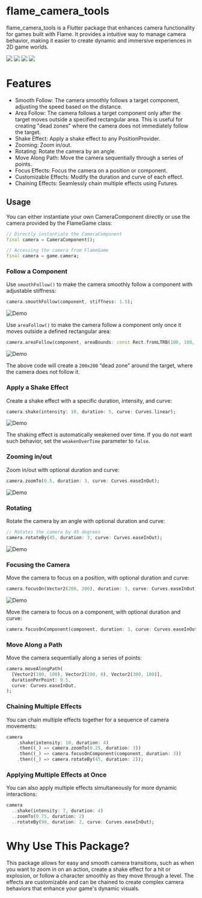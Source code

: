 # flame_camera_tools

flame_camera_tools is a Flutter package that enhances camera functionality for games built with Flame. It provides a intuitive way to manage camera behavior, making it easier to create dynamic and immersive experiences in 2D game worlds.

<a title="Pub" href="https://pub.dev/packages/flame_camera_tools" ><img src="https://img.shields.io/pub/v/flame_camera_tools.svg?style=popout" /></a>
<a title="Pub Points" href="https://pub.dev/packages/flame_camera_tools/score" ><img src="https://img.shields.io/pub/points/flame_camera_tools.svg?style=popout" /></a>
<a title="Pub Likes" href="https://pub.dev/packages/flame_camera_tools/score" ><img src="https://img.shields.io/pub/likes/flame_camera_tools.svg?style=popout" /></a>
<a title="Pub Downloads" href="https://pub.dev/packages/flame_camera_tools/score" ><img src="https://img.shields.io/pub/dm/flame_camera_tools" /></a>


# Features
- Smooth Follow: The camera smoothly follows a target component, adjusting the speed based on the distance.
- Area Follow: The camera follows a target component only after the target moves outside a specified rectangular area. This is useful for creating "dead zones" where the camera does not immediately follow the target.
- Shake Effect: Apply a shake effect to any PositionProvider.
- Zooming: Zoom in/out.
- Rotating: Rotate the camera by an angle.
- Move Along Path: Move the camera sequentially through a series of points.
- Focus Effects: Focus the camera on a position or component.
- Customizable Effects: Modify the duration and curve of each effect.
- Chaining Effects: Seamlessly chain multiple effects using Futures.

## Usage

You can either instantiate your own CameraComponent directly or use the camera provided by the FlameGame class:

```dart
// Directly instantiate the CameraComponent
final camera = CameraComponent();
```

```dart
// Accessing the camera from FlameGame
final camera = game.camera;
```

### Follow a Component
Use `smoothFollow()` to make the camera smoothly follow a component with adjustable stiffness:

```dart
camera.smoothFollow(component, stiffness: 1.5);
```
![Demo](assets/smooth_follow.gif)

Use `areaFollow()` to make the camera follow a component only once it moves outside a defined rectangular area:

```dart
camera.areaFollow(component, areaBounds: const Rect.fromLTRB(100, 100, 100, 100));
```
![Demo](assets/area_follow.gif)

The above code will create a `200x200` “dead zone” around the target, where the camera does not follow it.

### Apply a Shake Effect
Create a shake effect with a specific duration, intensity, and curve:

```dart
camera.shake(intensity: 10, duration: 5, curve: Curves.linear);
```
![Demo](assets/shake.gif)

The shaking effect is automatically weakened over time. If you do not want such behavior, set the `weakenOverTime` parameter to `false`.

### Zooming in/out

Zoom in/out with optional duration and curve:

```dart
camera.zoomTo(0.5, duration: 3, curve: Curves.easeInOut);
```
![Demo](assets/zoom.gif)

### Rotating

Rotate the camera by an angle with optional duration and curve:

```dart
// Rotates the camera by 45 degrees
camera.rotateBy(45, duration: 3, curve: Curves.easeInOut);
```
![Demo](assets/rotate.gif)

### Focusing the Camera

Move the camera to focus on a position, with optional duration and curve:

```dart
camera.focusOn(Vector2(200, 200), duration: 3, curve: Curves.easeInOut);
```
![Demo](assets/focus_on.gif) 

Move the camera to focus on a component, with optional duration and curve:

```dart
camera.focusOnComponent(component, duration: 3, curve: Curves.easeInOut);
``` 

### Move Along a Path

Move the camera sequentially along a series of points:

```dart
camera.moveAlongPath(
  [Vector2(100, 100), Vector2(200, 0), Vector2(300, 100)],
  durationPerPoint: 0.5,
  curve: Curves.easeInOut,
);
```

### Chaining Multiple Effects
You can chain multiple effects together for a sequence of camera movements:

```dart
camera
    .shake(intensity: 10, duration: 4)
    .then((_) => camera.zoomTo(0.25, duration: 3))
    .then((_) => camera.focusOnComponent(component, duration: 3))
    .then((_) => camera.rotateBy(45, duration: 2));
```

### Applying Multiple Effects at Once
You can also apply multiple effects simultaneously for more dynamic interactions:

```dart
camera
  ..shake(intensity: 7, duration: 4)
  ..zoomTo(0.75, duration: 2)
  ..rotateBy(90, duration: 2, curve: Curves.easeInOut);
```

# Why Use This Package?

This package allows for easy and smooth camera transitions, such as when you want to zoom in on an action, create a shake effect for a hit or explosion, or follow a character smoothly as they move through a level. The effects are customizable and can be chained to create complex camera behaviors that enhance your game's dynamic visuals.
